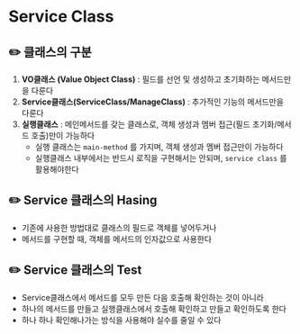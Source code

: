 # Service Class


## ✏️  클래스의 구분

1. **VO클래스 (Value Object Class)** : 필드를 선언 및 생성하고 초기화하는 메서드만을 다룬다 
2. **Service클래스(ServiceClass/ManageClass)** : 추가적인 기능의 메서드만을 다룬다 
3. **실행클래스** : 메인메서드를 갖는 클래스로, 객체 생성과 멤버 접근(필드 초기화/메서드 호출)만이 가능하다
    - 실행 클래스는 `main-method` 를 가지며, 객체 생성과 멤버 접근만이 가능하다
    - 실행클래스 내부에서는 반드시 로직을 구현해서는 안되며, `service class` 를 활용해야한다

## ✏️  Service 클래스의 Hasing

- 기존에 사용한 방법대로 클래스의 필드로 객체를 넣어두거나
- 메서드를 구현할 때, 객체를 메서드의 인자값으로 사용한다

## ✏️  Service 클래스의 Test

- Service클래스에서 메서드를 모두 만든 다음 호출해 확인하는 것이 아니라
- 하나의 메서드를 만들고 실행클래스에서 호출해 확인하고 만들고 확인하도록 한다
- 하나 하나 확인해나가는 방식을 사용해야 실수를 줄일 수 있다